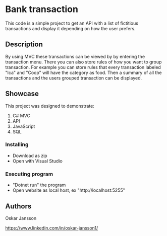 # Bank transaction

This code is a simple project to get an API with a list of fictitious transactions and display it depending on how the user prefers. 


## Description

By using MVC these transactions can be viewed by by entering the transaction menu. There you can also store rules of how you want to group transaction. For example you can store rules that every transaction labeled "Ica" and "Coop" will have the category as food. Then a summary of all the transactions and the users grouped transaction can be displayed.

## Showcase

This project was designed to demonstrate:

1. C# MVC
2. API
3. JavaScript
4. SQL

### Installing

* Download as zip
* Open with Visual Studio

### Executing program

* "Dotnet run" the program
* Open website as local host, ex "http://localhost:5255"

## Authors

Oskar Jansson

https://www.linkedin.com/in/oskar-jansson1/
